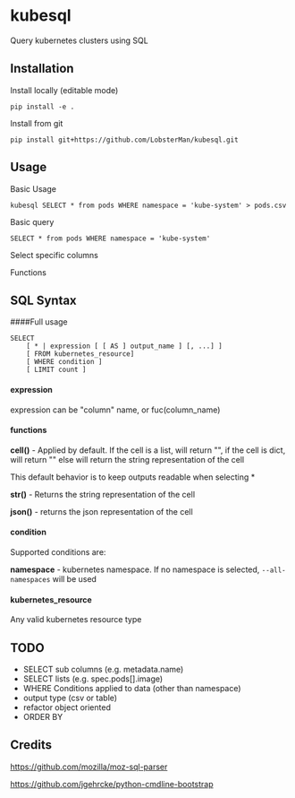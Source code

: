 # kubesql
Query kubernetes clusters using SQL

## Installation
Install locally (editable mode)
```
pip install -e .
```

Install from git
```
pip install git+https://github.com/LobsterMan/kubesql.git
```

## Usage

Basic Usage
```
kubesql SELECT * from pods WHERE namespace = 'kube-system' > pods.csv
```

Basic query
```
SELECT * from pods WHERE namespace = 'kube-system'
```
Select specific columns

Functions

## SQL Syntax
####Full usage
```
SELECT
    [ * | expression [ [ AS ] output_name ] [, ...] ]
    [ FROM kubernetes_resource]
    [ WHERE condition ]
    [ LIMIT count ]
```

#### expression
expression can be "column" name, or fuc(column_name)

#### functions
__cell()__  - Applied by default. 
If the cell is a list, will return "<list>", 
if the cell is dict, will return "<dict>"
else will return the string representation of the cell

This default behavior is to keep outputs readable when selecting *

__str()__ - Returns the string representation of the cell

__json()__ - returns the json representation of the cell

#### condition
Supported conditions are:

__namespace__ - kubernetes namespace. If no namespace is selected, `--all-namespaces` will be used

#### kubernetes_resource
Any valid kubernetes resource type

## TODO
- SELECT sub columns (e.g. metadata.name)
- SELECT lists (e.g. spec.pods[].image)
- WHERE Conditions applied to data (other than namespace)
- output type (csv or table)
- refactor object oriented
- ORDER BY


## Credits
https://github.com/mozilla/moz-sql-parser

https://github.com/jgehrcke/python-cmdline-bootstrap